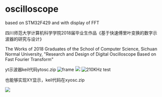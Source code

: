 # oscilloscope
based on STM32F429 and with display of FFT

四川师范大学计算机科学学院2018届毕业生作品《基于快速傅里叶变换的数字示波器的研究与设计》

   The Works of 2018 Graduates of the School of Computer Science, Sichuan Normal University, "Research and Design of Digital Oscilloscope Based on Fast Fourier Transform"
   
yt示波器keil代码ytosc.zip
![frame](https://github.com/xdr940/oscilloscope/raw/master/pics/frame_data.png)
![](https://github.com/xdr940/oscilloscope/raw/master/pics/overview.jpg)
![210KHz test](https://github.com/xdr940/oscilloscope/raw/master/pics/210KHz_testing.jpg)

也能够实现XY显示，keil代码在xyosc.zip

![](https://github.com/xdr940/oscilloscope/raw/master/pics/XY_display.jpg)

